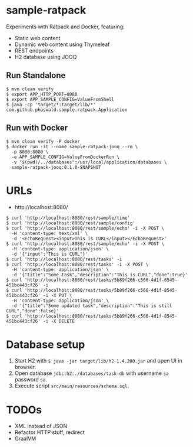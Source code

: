 # sample-ratpack

Experiments with Ratpack and Docker, featuring:

- Static web content
- Dynamic web content using Thymeleaf
- REST endpoints
- H2 database using JOOQ

## Run Standalone

~~~
$ mvn clean verify
$ export APP_HTTP_PORT=8080
$ export APP_SAMPLE_CONFIG=ValueFromShell
$ java -cp 'target/*:target/lib/*' com.github.phoswald.sample.ratpack.Application
~~~

## Run with Docker

~~~
$ mvn clean verify -P docker
$ docker run -it --name sample-ratpack-jooq --rm \
  -p 8080:8080 \
  -e APP_SAMPLE_CONFIG=ValueFromDockerRun \
  -v "$(pwd)/../databases":/usr/local/application/databases \
  sample-ratpack-jooq:0.1.0-SNAPSHOT
~~~

# URLs

- http://localhost:8080/

~~~
$ curl 'http://localhost:8080/rest/sample/time'
$ curl 'http://localhost:8080/rest/sample/config'
$ curl 'http://localhost:8080/rest/sample/echo' -i -X POST \
  -H 'content-type: text/xml' \
  -d '<EchoRequest><input>This is CURL</input></EchoRequest>'
$ curl 'http://localhost:8080/rest/sample/echo' -i -X POST \
  -H 'content-type: application/json' \
  -d '{"input":"This is CURL"}'
$ curl 'http://localhost:8080/rest/tasks' -i
$ curl 'http://localhost:8080/rest/tasks' -i -X POST \
  -H 'content-type: application/json' \
  -d '{"title":"Some task","description":"This is CURL","done":true}'
$ curl 'http://localhost:8080/rest/tasks/5b89f266-c566-4d1f-8545-451bc443cf26' -i
$ curl 'http://localhost:8080/rest/tasks/5b89f266-c566-4d1f-8545-451bc443cf26' -i -X PUT \
  -H 'content-type: application/json' \
  -d '{"title":"Some updated task","description":"This is still CURL","done":false}'
$ curl 'http://localhost:8080/rest/tasks/5b89f266-c566-4d1f-8545-451bc443cf26' -i -X DELETE
~~~

# Database setup

1.  Start H2 with `$ java -jar target/lib/h2-1.4.200.jar` and open UI in browser.
2.  Open database `jdbc:h2:./databases/task-db` with username `sa` password `sa`.
3.  Execute script `src/main/resources/schema.sql`. 

# TODOs

- XML instead of JSON
- Refactor HTTP stuff, redirect
- GraalVM
